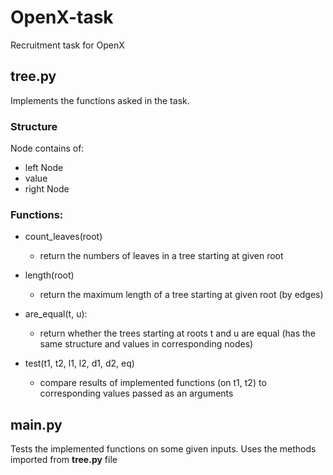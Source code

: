 # OpenX-task
Recruitment task for OpenX

## tree.py
Implements the functions asked in the task.
### Structure
Node contains of:
  - left Node
  - value
  - right Node

### Functions:
- count_leaves(root)
  * return the numbers of leaves in a tree starting at given root
- length(root)
  * return the maximum length of a tree starting at given root (by edges)
- are_equal(t, u):
  * return whether the trees starting at roots t and u are equal (has the same structure and values in corresponding nodes)

- test(t1, t2, l1, l2, d1, d2, eq)
  * compare results of implemented functions (on t1, t2) to corresponding values passed as an arguments
 
## main.py
Tests the implemented functions on some given inputs. Uses the methods imported from __tree.py__ file 
